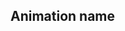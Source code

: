 ## Animation name

<!-- <values.animationName> -->
<!-- </values.animationName> -->

<!-- <variants.animationName> -->
<!-- </variants.animationName> -->